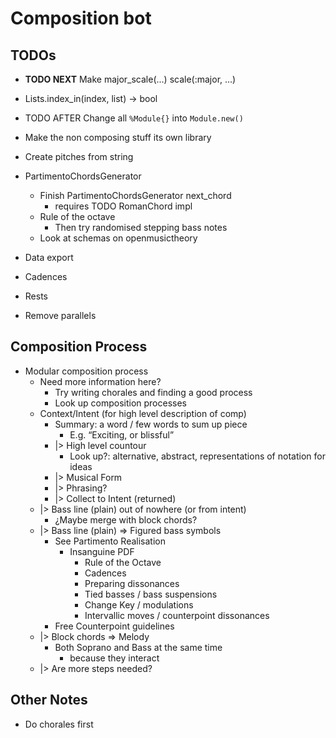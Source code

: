 # Composition bot #

## TODOs ##
- **TODO NEXT** Make major_scale(...) scale(:major, ...)
- Lists.index_in(index, list) -> bool
- TODO AFTER Change all `%Module{}` into `Module.new()`

- Make the non composing stuff its own library

- Create pitches from string

- PartimentoChordsGenerator
  - Finish PartimentoChordsGenerator next_chord
    - requires TODO RomanChord impl
  - Rule of the octave
    - Then try randomised stepping bass notes
  - Look at schemas on openmusictheory
- Data export
- Cadences
- Rests
- Remove parallels

## Composition Process ##

- Modular composition process
  - Need more information here?
    - Try writing chorales and finding a good process
    - Look up composition processes
  - Context/Intent (for high level description of comp)
    - Summary: a word / few words to sum up piece
      - E.g. “Exciting, or blissful”
    - |> High level countour
      - Look up?: alternative, abstract, representations of notation for
        ideas
    - |> Musical Form
    - |> Phrasing?
    - |> Collect to Intent (returned)
  - |> Bass line (plain) out of nowhere (or from intent)
    - ¿Maybe merge with block chords?
  - |> Bass line (plain) => Figured bass symbols
    - See Partimento Realisation
      - Insanguine PDF
        - Rule of the Octave
        - Cadences
        - Preparing dissonances
        - Tied basses / bass suspensions
        - Change Key / modulations
        - Intervallic moves / counterpoint dissonances
    - Free Counterpoint guidelines
  - |> Block chords => Melody
    - Both Soprano and Bass at the same time
      - because they interact
  - |> Are more steps needed?

## Other Notes ##

- Do chorales first

